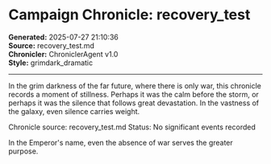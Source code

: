 # Campaign Chronicle: recovery_test

**Generated:** 2025-07-27 21:10:36  
**Source:** recovery_test.md  
**Chronicler:** ChroniclerAgent v1.0  
**Style:** grimdark_dramatic  

---

In the grim darkness of the far future, where there is only war, this chronicle records a moment of stillness. Perhaps it was the calm before the storm, or perhaps it was the silence that follows great devastation. In the vastness of the galaxy, even silence carries weight.

Chronicle source: recovery_test.md
Status: No significant events recorded

In the Emperor's name, even the absence of war serves the greater purpose.